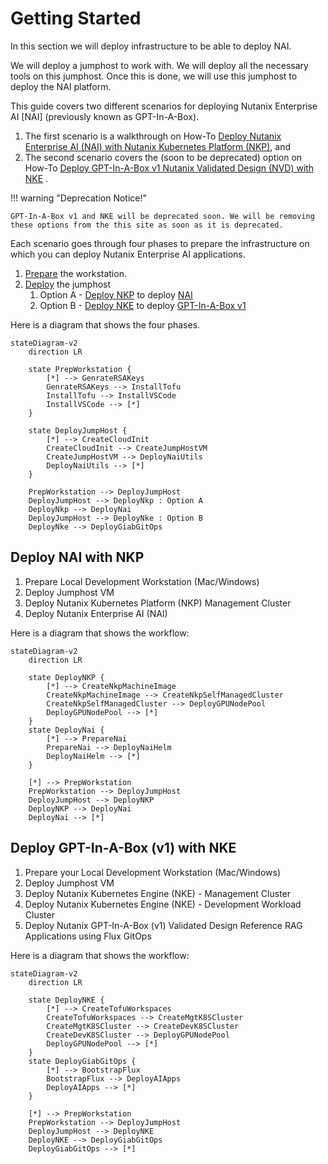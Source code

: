 # Getting Started

In this section we will deploy infrastructure to be able to deploy NAI.

We will deploy a jumphost to work with. We will deploy all the necessary tools on this jumphost. Once this is done, we will use this jumphost to deploy the NAI platform.

This guide covers two different scenarios for deploying Nutanix Enterprise AI [NAI] (previously known as GPT-In-A-Box).  

1. The first scenario is a walkthrough on How-To [Deploy Nutanix Enterprise AI (NAI) with Nutanix Kubernetes Platform (NKP)](#deploy-nutanix-enterprise-ai-with-nutanix-kubernetes-platform-nkp), and 
2. The second scenario covers the (soon to be deprecated) option on How-To [Deploy GPT-In-A-Box v1 Nutanix Validated Design (NVD) with NKE](#deploy-gpt-in-a-box-v1-nutanix-validated-design-nvd-with-nke) .

!!! warning "Deprecation Notice!"
          
    GPT-In-A-Box v1 and NKE will be deprecated soon. We will be removing these options from the this site as soon as it is deprecated.
         

Each scenario goes through four phases to prepare the infrastructure on which you can deploy Nutanix Enterprise AI applications.

1. [Prepare](../infra/workstation.md) the workstation.
2. [Deploy](../infra/infra_jumphost_tofu.md) the jumphost
    1. Option A - [Deploy NKP](../infra/infra_nkp.md) to deploy [NAI](../iep/index.md)
    2. Option B - [Deploy NKE](../infra/infra_nke.md) to deploy [GPT-In-A-Box v1](../llmmgmt/index.md)

Here is a diagram that shows the four phases.

```mermaid
stateDiagram-v2
    direction LR
    
    state PrepWorkstation {
        [*] --> GenrateRSAKeys
        GenrateRSAKeys --> InstallTofu
        InstallTofu --> InstallVSCode
        InstallVSCode --> [*]
    }

    state DeployJumpHost {
        [*] --> CreateCloudInit
        CreateCloudInit --> CreateJumpHostVM
        CreateJumpHostVM --> DeployNaiUtils
        DeployNaiUtils --> [*]
    }

    PrepWorkstation --> DeployJumpHost 
    DeployJumpHost --> DeployNkp : Option A
    DeployNkp --> DeployNai
    DeployJumpHost --> DeployNke : Option B
    DeployNke --> DeployGiabGitOps
```

## Deploy NAI with NKP

1. Prepare Local Development Workstation (Mac/Windows)
2. Deploy Jumphost VM
3. Deploy Nutanix Kubernetes Platform (NKP) Management Cluster
4. Deploy Nutanix Enterprise AI (NAI)
   
Here is a diagram that shows the workflow:

```mermaid
stateDiagram-v2
    direction LR
    
    state DeployNKP {
        [*] --> CreateNkpMachineImage
        CreateNkpMachineImage --> CreateNkpSelfManagedCluster
        CreateNkpSelfManagedCluster --> DeployGPUNodePool
        DeployGPUNodePool --> [*]
    }
    state DeployNai {
        [*] --> PrepareNai
        PrepareNai --> DeployNaiHelm 
        DeployNaiHelm --> [*]
    }

    [*] --> PrepWorkstation
    PrepWorkstation --> DeployJumpHost
    DeployJumpHost --> DeployNKP
    DeployNKP --> DeployNai
    DeployNai --> [*]
```

## Deploy GPT-In-A-Box (v1) with NKE

1. Prepare your Local Development Workstation (Mac/Windows)
2. Deploy Jumphost VM
3. Deploy Nutanix Kubernetes Engine (NKE) - Management Cluster
4. Deploy Nutanix Kubernetes Engine (NKE) - Development Workload Cluster
5. Deploy Nutanix GPT-In-A-Box (v1) Validated Design Reference RAG Applications using Flux GitOps

Here is a diagram that shows the workflow:

```mermaid
stateDiagram-v2
    direction LR
    
    state DeployNKE {
        [*] --> CreateTofuWorkspaces
        CreateTofuWorkspaces --> CreateMgtK8SCluster
        CreateMgtK8SCluster --> CreateDevK8SCluster
        CreateDevK8SCluster --> DeployGPUNodePool
        DeployGPUNodePool --> [*]
    }
    state DeployGiabGitOps {
        [*] --> BootstrapFlux
        BootstrapFlux --> DeployAIApps
        DeployAIApps --> [*]
    }

    [*] --> PrepWorkstation
    PrepWorkstation --> DeployJumpHost
    DeployJumpHost --> DeployNKE
    DeployNKE --> DeployGiabGitOps
    DeployGiabGitOps --> [*]
```
